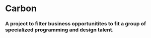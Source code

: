 Carbon
======

### A project to filter business opportunitites to fit a group of specialized programming and design talent.



